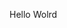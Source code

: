 Hello Wolrd



















































































































































































































































































































































































































































































































































































































































































































































































































































































































































































































































































































































































































































































































































































































































































































































































































































































































































































































































































































































































































































































































































































































































































































































































































































































































































































































































































































































































































































































































































































































































































































































































































































































































































































































































































































































































































































































































































































































































































